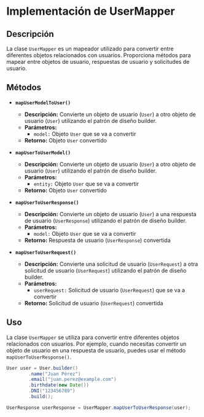 # Implementación de UserMapper

## Descripción
La clase `UserMapper` es un mapeador utilizado para convertir entre diferentes objetos relacionados con usuarios. Proporciona métodos para mapear entre objetos de usuario, respuestas de usuario y solicitudes de usuario.

## Métodos

- **`mapUserModelToUser()`**
    - **Descripción:** Convierte un objeto de usuario (`User`) a otro objeto de usuario (`User`) utilizando el patrón de diseño builder.
    - **Parámetros:**
        - `model:` Objeto `User` que se va a convertir
    - **Retorno:** Objeto `User` convertido

- **`mapUserToUserModel()`**
    - **Descripción:** Convierte un objeto de usuario (`User`) a otro objeto de usuario (`User`) utilizando el patrón de diseño builder.
    - **Parámetros:**
        - `entity:` Objeto `User` que se va a convertir
    - **Retorno:** Objeto `User` convertido

- **`mapUserToUserResponse()`**
    - **Descripción:** Convierte un objeto de usuario (`User`) a una respuesta de usuario (`UserResponse`) utilizando el patrón de diseño builder.
    - **Parámetros:**
        - `model:` Objeto `User` que se va a convertir
    - **Retorno:** Respuesta de usuario (`UserResponse`) convertida

- **`mapUserToUserRequest()`**
    - **Descripción:** Convierte una solicitud de usuario (`UserRequest`) a otra solicitud de usuario (`UserRequest`) utilizando el patrón de diseño builder.
    - **Parámetros:**
        - `userRequest:` Solicitud de usuario (`UserRequest`) que se va a convertir
    - **Retorno:** Solicitud de usuario (`UserRequest`) convertida

## Uso

La clase `UserMapper` se utiliza para convertir entre diferentes objetos relacionados con usuarios. Por ejemplo, cuando necesitas convertir un objeto de usuario en una respuesta de usuario, puedes usar el método `mapUserToUserResponse()`.

```java
User user = User.builder()
        .name("Juan Pérez")
        .email("juan.perez@example.com")
        .birthdate(new Date())
        .DNI("123456789")
        .build();

UserResponse userResponse = UserMapper.mapUserToUserResponse(user);
```